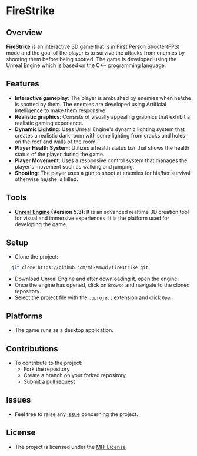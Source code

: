 
# FireStrike

## Overview

**FireStrike** is an interactive 3D game that is in First Person Shooter(FPS) mode and the goal of the player is to survive the attacks from enemies by shooting them before being spotted.
The game is developed using the Unreal Engine which is based on the C++ programming language.

## Features
- **Interactive gameplay**: The player is ambushed by enemies when he/she is spotted by them. The enemies are developed using Artificial Intelligence to make them responsive.
- **Realistic graphics**: Consists of visually appealing graphics that exhibit a realistic gaming experience.
- **Dynamic Lighting**: Uses Unreal Engine's dynamic lighting system that creates a realistic dark room with some lighting from cracks and holes on the roof and walls of the room.
- **Player Health System**: Utilizes a health status bar that shows the health status of the player during the game.
- **Player Movement**: Uses a responsive control system that manages the player's movement such as walking and jumping.
- **Shooting**: The player uses a gun to shoot at enemies for his/her survival otherwise he/she is killed.

## Tools
- **[Unreal Engine](https://www.unrealengine.com/en-US) (Version 5.3)**: It is an advanced realtime 3D creation tool for visual and immersive experiences. It is the platform used for developing the game.

## Setup
- Clone the project:
```sh
  git clone https://github.com/mikemwai/firestrike.git
```

- Download [Unreal Engine](https://www.unrealengine.com/en-US) and after downloading it, open the engine.
- Once the engine has opened, click on `Browse` and navigate to the cloned repository.
- Select the project file with the `.uproject` extension and click `Open`.

## Platforms
- The game runs as a desktop application.

## Contributions
- To contribute to the project:
   - Fork the repository
   - Create a branch on your forked repository
   - Submit a [pull request](https://github.com/mikemwai/firestrike/pulls)
 
## Issues
- Feel free to raise any [issue](https://github.com/mikemwai/firestrike/issues) concerning the project.

## License
- The project is licensed under the [MIT License](./LICENSE)
